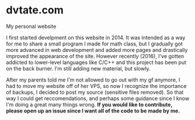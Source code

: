 # dvtate.com
My personal website

<p>I first started develpment on this website in 2014. It was intended as a way for me to share a small program I made for math class, but I gradually got more advanced in web development and added more pages and drastically improved the appearance of the site. However recently (2016), I've gotten addicted to lower-level languages like C/C++ and this project has been put on the back burner. I'm still adding new material, but slowly. </p>
<p>After my parents told me I'm not allowed to go out with my gf anymore, I had to move my website off of her VPS, so now I recognize the importance of backups, I decided to post my source (sensitive files removed). So that way I could get reccomendations, and perhaps some guidance since I know I'm doing a great many things wrong. <b>If you would like to contribute, please open up an issue since I want all of the code to be made by me.</b></p>

